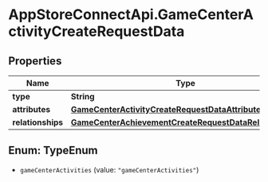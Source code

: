 # AppStoreConnectApi.GameCenterActivityCreateRequestData

## Properties

Name | Type | Description | Notes
------------ | ------------- | ------------- | -------------
**type** | **String** |  | 
**attributes** | [**GameCenterActivityCreateRequestDataAttributes**](GameCenterActivityCreateRequestDataAttributes.md) |  | 
**relationships** | [**GameCenterAchievementCreateRequestDataRelationships**](GameCenterAchievementCreateRequestDataRelationships.md) |  | [optional] 



## Enum: TypeEnum


* `gameCenterActivities` (value: `"gameCenterActivities"`)




